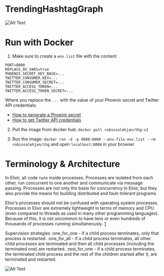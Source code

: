 # TrendingHashtagGraph

![Alt Text](https://github.com/robinsjdotcom/trendinghashtaggraph/blob/master/imgs/example.gif)

# Run with Docker

1. Make sure to create a `env.list` file with the content:
```
PORT=8080
REPLACE_OS_VARS=true
PHOENIX_SECRET_KEY_BASE=...
TWITTER_CONSUMER_KEY=...
TWITTER_CONSUMER_SECRET=...
TWITTER_ACCESS_TOKEN=...
TWITTER_ACCESS_TOKEN_SECRET=...
```

Where you replace the `...` with the value of your Phoenix secret and Twitter API credentials:
- [How to generate a Phoenix secret](https://hexdocs.pm/phoenix/Mix.Tasks.Phx.Gen.Secret.html)
- [How to get Twitter API credentials](https://developer.twitter.com/en/docs/basics/authentication/guides/access-tokens.html)

2. Pull the image from docker hub: `docker pull robinsalehjan/thg:v1`

3. Run the image: `docker run -d -p 8080:8080 --env-file env.list --rm robinsalehjan/thg` and open `localhost:8080` in your browser

# Terminology & Architecture

In Elixir, all code runs inside processes. Processes are isolated from each other, run concurrent to one another and communicate via message passing. 
Processes are not only the basis for concurrency in Elixir, but they also provide the means for building distributed and fault-tolerant programs. 

Elixir’s processes should not be confused with operating system processes. Processes in Elixir are extremely lightweight in terms of memory and CPU (even compared to threads as used in many other programming languages).  Because of this, it is not uncommon to have tens or even hundreds of thousands of processes running simultaneously. [1](https://elixir-lang.org/getting-started/processes.html)

Supervision strategies
:one_for_one - if a child process terminates, only that process is restarted.
:one_for_all - if a child process terminates, all other child processes are terminated and then all child processes (including the terminated one) are restarted.
:rest_for_one - if a child process terminates, the terminated child process and the rest of the children started after it, are terminated and restarted.

![Alt Text](https://github.com/robinsjdotcom/trendinghashtaggraph/blob/master/imgs/architecture.png)
